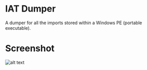 # IAT Dumper
A dumper for all the imports stored within a Windows PE (portable executable).

# Screenshot
![alt text](https://i.imgur.com/PB0QUh4.png)
